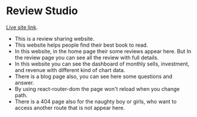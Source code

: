 # Review Studio

[Live site link](https://review-studio.netlify.app/).

-   This is a review sharing website.
-   This website helps people find their best book to read.
-   In this website, in the home page their some reviews appear here. But In the review page you can see all the review with full details.
-   In this website you can see the dashboard of monthly sells, investment, and revenue with different kind of chart data.
-   There is a blog page also, you can see here some questions and answer.
-   By using react-router-dom the page won't reload when you change path.
-   There is a 404 page also for the naughty boy or girls, who want to access another route that is not appear here.
